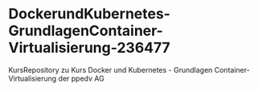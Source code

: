# DockerundKubernetes-GrundlagenContainer-Virtualisierung-236477

KursRepository zu Kurs Docker und Kubernetes - Grundlagen Container-Virtualisierung der ppedv AG
